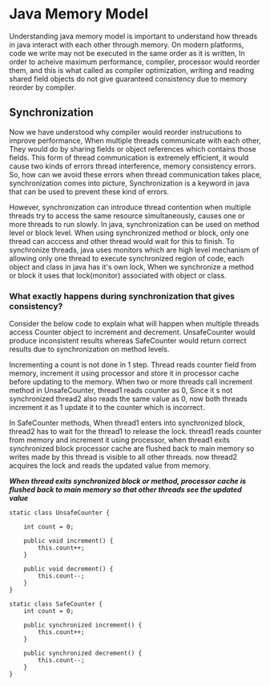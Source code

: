 # Java Memory Model
Understanding java memory model is important to understand how threads in java interact with each other through memory. On modern platforms, code we write may not be executed in the same order as it is written, In order to acheive maximum performance, compiler, processor would reorder them, and this is what called as compiler optimization, writing and reading shared field objects do not give guaranteed consistency due to memory reorder by compiler.

## Synchronization

Now we have understood why compiler would reorder instrucutions to improve performance, When multiple threads communicate with each other, They would do by sharing fields or object references which contains those fields. This form of thread communication is extremely efficient, it would cause two kinds of errors thread interference, memory consistency errors. So, how can we avoid these errors when thread communication takes place, synchronization comes into picture, Synchronization is a keyword in java that can be used to prevent these kind of errors. 

However, synchronization can introduce thread contention when multiple threads try to access the same resource simultaneously, causes one or more threads to run slowly. In java, synchronization can be used on method level or block level. When using synchronized method or block, only one thread can acccess and other thread would wait for this to finish. To synchronize threads, java uses monitors which are high level mechanism of allowing only one thread to execute synchronized region of code, each object and class in java has it's own lock, When we synchronize a method or block it uses that lock(monitor) associated with object or class.

### What exactly happens during synchronization that gives consistency?

Consider the below code to explain what will happen when multiple threads access Counter object to increment and decrement. UnsafeCounter would produce inconsistent results whereas SafeCounter would return correct results due to synchronization on method levels.

Incrementing a count is not done in 1 step. Thread reads counter field from memory, increment it using processor and store it in processor cache before updating to the memory. When two or more threads call increment method in UnsafeCounter, thread1 reads counter as 0, Since it s not synchronized thread2 also reads the same value as 0, now both threads increment it as 1 update it to the counter which is incorrect.
        
In SafeCounter methods, When thread1 enters into synchronized block, thread2 has to wait for the thread1 to release the lock. thread1 reads counter from memory and increment it using processor, when thread1 exits synchronized block processor cache are flushed back to main memory so writes made by this thread is visible to all other threads. now thread2 acquires the lock and reads the updated value from memory.

***When thread exits synchronized block or method, processor cache is flushed back to main memory so that other threads see the updated value***


```
static class UnsafeCounter {

    int count = 0;

    public void increment() {
        this.count++;
    }

    public void decrement() {
        this.count--;
    }
}

static class SafeCounter {
    int count = 0;

    public synchronized increment() {
        this.count++;
    }
        
    public synchronized decrement() {
        this.count--;
    }
}
```